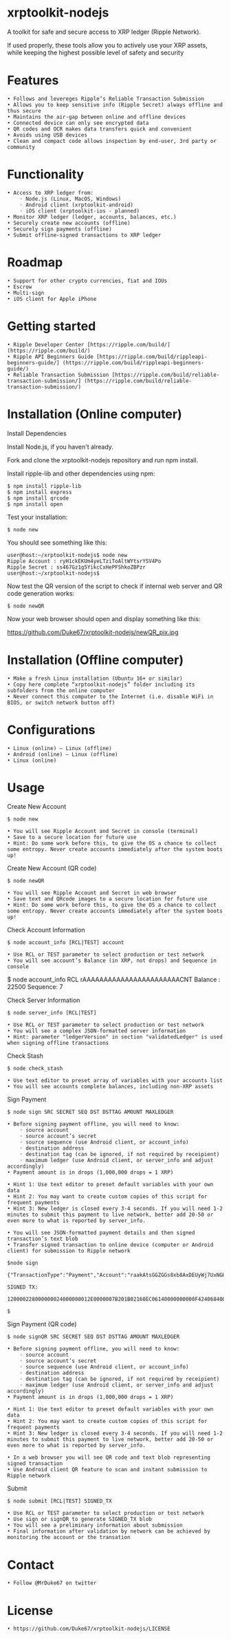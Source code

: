 # xrptoolkit-nodejs

A toolkit for safe and secure access to XRP ledger (Ripple Network).

If used properly, these tools allow you to actively use your XRP assets, while keeping the highest possible level of safety and security


# Features
    • Follows and levereges Ripple’s Reliable Transaction Submission
    • Allows you to keep sensitive info (Ripple Secret) always offline and thus secure
    • Maintains the air-gap between online and offline devices
    • Connected device can only see encrypted data
    • QR codes and OCR makes data transfers quick and convenient
    • Avoids using USB devices
    • Clean and compact code allows inspection by end-user, 3rd party or community


# Functionality
    • Access to XRP ledger from:
        ◦ Node.js (Linux, MacOS, Windows)
        ◦ Android client (xrptoolkit-android)
        ◦ iOS client (xrptoolkit-ios - planned)
    • Monitor XRP ledger (ledger, accounts, balances, etc.)
    • Securely create new accounts (offline)
    • Securely sign payments (offline)
    • Submit offline-signed transactions to XRP ledger


# Roadmap
    • Support for other crypto currencies, fiat and IOUs
    • Escrow
    • Multi-sign
    • iOS client for Apple iPhone


# Getting started
    • Ripple Developer Center [https://ripple.com/build/] (https://ripple.com/build/)
    • Ripple API Beginners Guide [https://ripple.com/build/rippleapi-beginners-guide/] (https://ripple.com/build/rippleapi-beginners-guide/)
    • Reliable Transaction Submission [https://ripple.com/build/reliable-transaction-submission/] (https://ripple.com/build/reliable-transaction-submission/)


# Installation (Online computer)

Install Dependencies

Install Node.js, if you haven't already.

Fork and clone the xrptoolkit-nodejs repository and run npm install.

Install ripple-lib and other dependencies using npm:

```
$ npm install ripple-lib
$ npm install express
$ npm install qrcode
$ npm install open
```
Test your installation:

```
$ node new
```

You should see something like this:

```
user@host:~/xrptoolkit-nodejs$ node new
Ripple Account : ryH1ckEKUm4yeLTziToAltWYtsrYSV4Po
Ripple Secret : ss467Gz1g5YikcCxHePFShkoZBPzr
user@host:~/xrptoolkit-nodejs$ 
```

Now test the QR version of the script to check if internal web server and QR code generation works:

```
$ node newQR
```

Now your web browser should open and display something like this:

https://github.com/Duke67/xrptoolkit-nodejs/newQR_pix.jpg


# Installation (Offline computer)

    • Make a fresh Linux installation (Ubuntu 16+ or similar)
    • Copy here complete “xrptoolkit-nodejs” folder including its subfolders from the online computer
    • Never connect this computer to the Internet (i.e. disable WiFi in BIOS, or switch network button off)


# Configurations

    • Linux (online) – Linux (offline)
    • Android (online) – Linux (offline)
    • Linux (online)


# Usage

Create New Account
```
$ node new
```
    • You will see Ripple Account and Secret in console (terminal)
    • Save to a secure location for future use
    • Hint: Do some work before this, to give the OS a chance to collect some entropy. Never create accounts immediately after the system boots up!
      

Create New Account (QR code)
```
$ node newQR
```
    • You will see Ripple Account and Secret in web browser
    • Save text and QRcode images to a secure location for future use
    • Hint: Do some work before this, to give the OS a chance to collect some entropy. Never create accounts immediately after the system boots up!
      

Check Account Information
```
$ node account_info [RCL|TEST] account
```
    • Use RCL or TEST parameter to select production or test network
    • You will see account’s Balance (in XRP, not drops) and Sequence in console

$ node account_info RCL rAAAAAAAAAAAAAAAAAAAAAAACNT 
Balance : 22500
Sequence: 7


Check Server Information
```
$ node server_info [RCL|TEST]
```
    • Use RCL or TEST parameter to select production or test network
    • You will see a complex JSON-formatted server information
    • Hint: parameter "ledgerVersion" in section "validatedLedger" is used when signing offline transactions
      

Check Stash
```
$ node check_stash
```
    • Use text editor to preset array of variables with your accounts list
    • You will see accounts complete balances, including non-XRP assets
      

Sign Payment
```
$ node sign SRC SECRET SEQ DST DSTTAG AMOUNT MAXLEDGER
```
    • Before signing payment offline, you will need to know:
        ◦ source account
        ◦ source account’s secret
        ◦ source sequence (use Android client, or account_info)
        ◦ destination address
        ◦ destination tag (can be ignored, if not required by receipient)
        ◦ maximum ledger (use Android client, or server_info and adjust accordingly)
    • Payment amount is in drops (1,000,000 drops = 1 XRP)
      
    • Hint 1: Use text editor to preset default variables with your own data
    • Hint 2: You may want to create custom copies of this script for frequent payments
    • Hint 3: New ledger is closed every 3-4 seconds. If you will need 1-2 minutes to submit this payment to live network, better add 20-50 or even more to what is reported by server_info.

    • You will see JSON-formatted payment details and then signed transaction’s text blob
    • Transfer signed transaction to online device (computer or Android client) for submission to Ripple network

```   
$node sign 

{"TransactionType":"Payment","Account":"raakAtsGGZGGs8xb8AxDEUyWj7UxNGHGb7","Destination":"rGNLJ5VLZWKt7RrQrbyUZjXa2mCCcEenpu","DestinationTag":"123","Amount":"1000000","Flags":2147483648,"LastLedgerSequence":35000000,"Fee":"12","Sequence":1}

SIGNED TX:

120000228000000024000000012E0000007B201B02160EC06140000000000F424068400000000000000C7321022CC705F4FEE39CEFE883FE86853EF866EF26764AC31362AAD37E6573F8CFE9E0744730450221009DD94CDA9A1D53083FF2C7EC8AFD7B67F932F4A70700427F011D537E8F9038A9022060160B51489138529EE4F5ABED739CC49F3AB60AA6E5B8F1F66FE79C88282CA1811437EF64A707F99867C5E2B8DB5E902D9CD04158D28314A70F68DD4D41D95468A8E61BC32DE25862F63CA

$
```

Sign Payment (QR code)
```
$ node signQR SRC SECRET SEQ DST DSTTAG AMOUNT MAXLEDGER
```
    • Before signing payment offline, you will need to know:
        ◦ source account
        ◦ source account’s secret
        ◦ source sequence (use Android client, or account_info)
        ◦ destination address
        ◦ destination tag (can be ignored, if not required by receipient)
        ◦ maximum ledger (use Android client, or server_info and adjust accordingly)
    • Payment amount is in drops (1,000,000 drops = 1 XRP)
      
    • Hint 1: Use text editor to preset default variables with your own data
    • Hint 2: You may want to create custom copies of this script for frequent payments
    • Hint 3: New ledger is closed every 3-4 seconds. If you will need 1-2 minutes to submit this payment to live network, better add 20-50 or even more to what is reported by server_info.

    • In a web browser you will see QR code and text blob representing signed transaction
    • Use Android client QR feature to scan and instant submission to Ripple network


Submit
```
$ node submit [RCL|TEST] SIGNED_TX
```
    • Use RCL or TEST parameter to select production or test network
    • Use sign or signQR to generate SIGNED_TX blob
    • You will see a preliminary information about submission
    • Final information after validation by network can be achieved by monitoring the account or the transation


# Contact
    • Follow @MrDuke67 on twitter
      

# License
    • https://github.com/Duke67/xrptoolkit-nodejs/LICENSE
      
